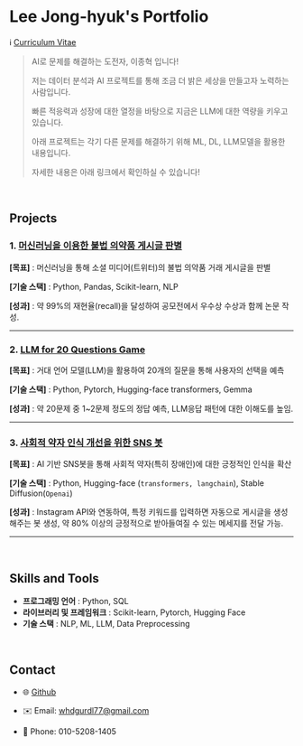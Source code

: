 # Lee Jong-hyuk's Portfolio

:information_source: [Curriculum Vitae](https://github.com/JHyuk2/html-resume/blob/master/JongHyeok_CV_2024.pdf)

> AI로 문제를 해결하는 도전자, 이종혁 입니다!
>
> 저는 데이터 분석과 AI 프로젝트를 통해 조금 더 밝은 세상을 만들고자 노력하는 사람입니다.
>
> 빠른 적응력과 성장에 대한 열정을 바탕으로 지금은 LLM에 대한 역량을 키우고 있습니다.
>
> 아래 프로젝트는 각기 다른 문제를 해결하기 위해 ML, DL, LLM모델을 활용한 내용입니다.
>
> 자세한 내용은 아래 링크에서 확인하실 수 있습니다!
>



<br>

## Projects



### 1. [머신러닝을 이용한 불법 의약품 게시글 판별](https://github.com/JHyuk2/MyProjects/tree/main/공모전%20-%20머신러닝을%20이용한%20불법%20의약품%20게시글%20판별)

**[목표]** : 머신러닝을 통해 소셜 미디어(트위터)의 불법 의약품 거래 게시글을 판별

**[기술 스택]** : Python, Pandas, Scikit-learn, NLP

**[성과]** : 약 99%의 재현율(recall)을 달성하여 공모전에서 우수상 수상과 함께 논문 작성.



---



### 2. [LLM for 20 Questions Game](https://github.com/JHyuk2/MyProjects/tree/main/Kaggle%20-%20LLM%2020%20questions)

**[목표]** : 거대 언어 모델(LLM)을 활용하여 20개의 질문을 통해 사용자의 선택을 예측

**[기술 스택]** : Python, Pytorch, Hugging-face transformers, Gemma

**[성과]** : 약 20문제 중 1~2문제 정도의 정답 예측, LLM응답 패턴에 대한 이해도를 높임.



---



### 3. [사회적 약자 인식 개선을 위한 SNS 봇](https://github.com/JHyuk2/MyProjects/tree/main/Dacon%20-%20사회적%20약자%20인식%20개선을%20위한%20SNS봇)

**[목표]** : AI 기반 SNS봇을 통해 사회적 약자(특히 장애인)에 대한 긍정적인 인식을 확산

**[기술 스택]** : Python, Hugging-face (`transformers, langchain`), Stable Diffusion(`Openai`)

**[성과]** : Instagram API와 연동하여, 특정 키워드를 입력하면 자동으로 게시글을 생성해주는 봇 생성, 약 80% 이상의 긍정적으로 받아들여질 수 있는 메세지를 전달 가능.



---



<br>



## Skills and Tools

- **프로그래밍 언어** : Python, SQL  
- **라이브러리 및 프레임워크** : Scikit-learn, Pytorch, Hugging Face  
- **기술 스택** : NLP, ML, LLM, Data Preprocessing

<br>



## Contact

- 🌐 [Github](https://github.com/JHyuk2)

- ✉️ Email: whdgurdl77@gmail.com

- :calling: Phone: 010-5208-1405

  




